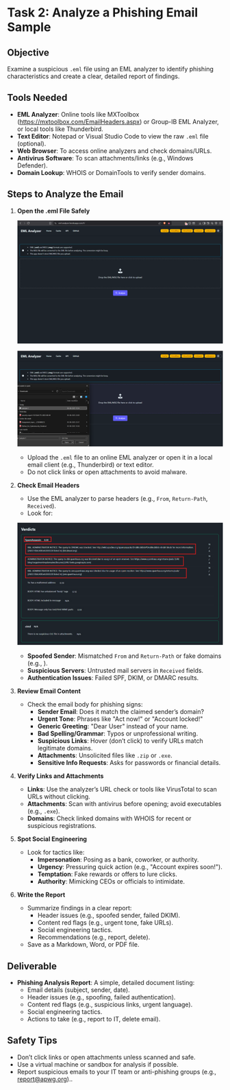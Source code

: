 # Task 2: Analyze a Phishing Email Sample

## Objective

Examine a suspicious `.eml` file using an EML analyzer to identify phishing characteristics and create a clear, detailed report of findings.

## Tools Needed

- **EML Analyzer**: Online tools like MXToolbox (https://mxtoolbox.com/EmailHeaders.aspx) or Group-IB EML Analyzer, or local tools like Thunderbird.
- **Text Editor**: Notepad or Visual Studio Code to view the raw `.eml` file (optional).
- **Web Browser**: To access online analyzers and check domains/URLs.
- **Antivirus Software**: To scan attachments/links (e.g., Windows Defender).
- **Domain Lookup**: WHOIS or DomainTools to verify sender domains.

## Steps to Analyze the Email

1. **Open the .eml File Safely**

   ![Examples:](screenshot/1.png)

   ![Examples:](screenshot/2.png)

   - Upload the `.eml` file to an online EML analyzer or open it in a local email client (e.g., Thunderbird) or text editor.
   - Do not click links or open attachments to avoid malware.

3. **Check Email Headers**

   - Use the EML analyzer to parse headers (e.g., `From`, `Return-Path`, `Received`).
   - Look for:

   ![Examples:](screenshot/3.png)
   
     - **Spoofed Sender**: Mismatched `From` and `Return-Path` or fake domains (e.g., ).
     - **Suspicious Servers**: Untrusted mail servers in `Received` fields.
     - **Authentication Issues**: Failed SPF, DKIM, or DMARC results.

5. **Review Email Content**

   - Check the email body for phishing signs:
     - **Sender Email**: Does it match the claimed sender’s domain?
     - **Urgent Tone**: Phrases like "Act now!" or "Account locked!"
     - **Generic Greeting**: "Dear User" instead of your name.
     - **Bad Spelling/Grammar**: Typos or unprofessional writing.
     - **Suspicious Links**: Hover (don’t click) to verify URLs match legitimate domains.
     - **Attachments**: Unsolicited files like `.zip` or `.exe`.
     - **Sensitive Info Requests**: Asks for passwords or financial details.

6. **Verify Links and Attachments**

   - **Links**: Use the analyzer’s URL check or tools like VirusTotal to scan URLs without clicking.
   - **Attachments**: Scan with antivirus before opening; avoid executables (e.g., `.exe`).
   - **Domains**: Check linked domains with WHOIS for recent or suspicious registrations.

7. **Spot Social Engineering**

   - Look for tactics like:
     - **Impersonation**: Posing as a bank, coworker, or authority.
     - **Urgency**: Pressuring quick action (e.g., "Account expires soon!").
     - **Temptation**: Fake rewards or offers to lure clicks.
     - **Authority**: Mimicking CEOs or officials to intimidate.

8. **Write the Report**

   - Summarize findings in a clear report:
     - Header issues (e.g., spoofed sender, failed DKIM).
     - Content red flags (e.g., urgent tone, fake URLs).
     - Social engineering tactics.
     - Recommendations (e.g., report, delete).
   - Save as a Markdown, Word, or PDF file.

## Deliverable

- **Phishing Analysis Report**: A simple, detailed document listing:
  - Email details (subject, sender, date).
  - Header issues (e.g., spoofing, failed authentication).
  - Content red flags (e.g., suspicious links, urgent language).
  - Social engineering tactics.
  - Actions to take (e.g., report to IT, delete email).

## Safety Tips

- Don’t click links or open attachments unless scanned and safe.
- Use a virtual machine or sandbox for analysis if possible.
- Report suspicious emails to your IT team or anti-phishing groups (e.g., report@apwg.org)..
